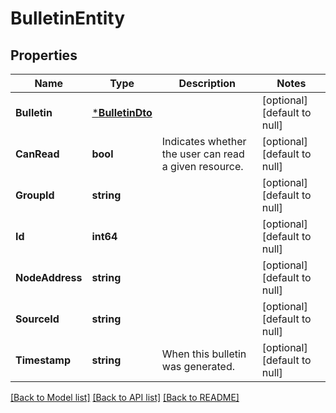 # BulletinEntity

## Properties
Name | Type | Description | Notes
------------ | ------------- | ------------- | -------------
**Bulletin** | [***BulletinDto**](BulletinDTO.md) |  | [optional] [default to null]
**CanRead** | **bool** | Indicates whether the user can read a given resource. | [optional] [default to null]
**GroupId** | **string** |  | [optional] [default to null]
**Id** | **int64** |  | [optional] [default to null]
**NodeAddress** | **string** |  | [optional] [default to null]
**SourceId** | **string** |  | [optional] [default to null]
**Timestamp** | **string** | When this bulletin was generated. | [optional] [default to null]

[[Back to Model list]](../README.md#documentation-for-models) [[Back to API list]](../README.md#documentation-for-api-endpoints) [[Back to README]](../README.md)

